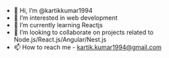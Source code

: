 - 👋 Hi, I’m @kartikkumar1994
- 👀 I’m interested in web development
- 🌱 I’m currently learning Reactjs
- 💞️ I’m looking to collaborate on projects related to Node.js/React.js/Angular/Nest.js
- 📫 How to reach me - kartik.kumar1994@gmail.com

<!---
kartikkumar1994/kartikkumar1994 is a ✨ special ✨ repository because its `README.md` (this file) appears on your GitHub profile.
You can click the Preview link to take a look at your changes.
--->
